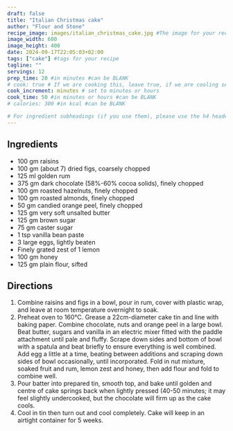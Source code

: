 ```yaml
---
draft: false
title: "Italian Christmas cake"
author: "Flour and Stone"
recipe_image: images/italian_christmas_cake.jpg #The image for your recipe
image_width: 600
image_height: 400
date: 2024-09-17T22:05:03+02:00
tags: ["cake"] #tags for your recipe
tagline: ""
servings: 12
prep_time: 20 #in minutes #can be BLANK
# cook: true # If we are cooking this, leave true, if we are cooling set to false
cook_increment: minutes # set to minutes or hours
cook_time: 50 #in minutes or hours #can be BLANK
# calories: 300 #in kcal #can be BLANK

# For ingredient subheadings (if you use them), please use the h4 header.  For print view I have those elements targeted
---
```



## Ingredients

- 100 gm raisins
- 100 gm (about 7) dried figs, coarsely chopped
- 125 ml golden rum
- 375 gm dark chocolate (58%-60% cocoa solids), finely chopped
- 100 gm roasted hazelnuts, finely chopped
- 100 gm roasted almonds, finely chopped
- 50 gm candied orange peel, finely chopped
- 125 gm very soft unsalted butter
- 125 gm brown sugar
- 75 gm caster sugar
- 1 tsp vanilla bean paste
- 3 large eggs, lightly beaten
- Finely grated zest of 1 lemon
- 100 gm honey
- 125 gm plain flour, sifted

## Directions

1. Combine raisins and figs in a bowl, pour in rum, cover with plastic wrap, and leave at room temperature overnight to soak.
2. Preheat oven to 160°C. Grease a 22cm-diameter cake tin and line with baking paper. Combine chocolate, nuts and orange peel in a large bowl. Beat butter, sugars and vanilla in an electric mixer fitted with the paddle attachment until pale and fluffy. Scrape down sides and bottom of bowl with a spatula and beat briefly to ensure everything is well combined. Add egg a little at a time, beating between additions and scraping down sides of bowl occasionally, until incorporated. Fold in nut mixture, soaked fruit and rum, lemon zest and honey, then add flour and fold to combine well.
3. Pour batter into prepared tin, smooth top, and bake until golden and centre of cake springs back when lightly pressed (40-50 minutes; it may feel slightly undercooked, but the chocolate will firm up as the cake cools.
4. Cool in tin then turn out and cool completely. Cake will keep in an airtight container for 5 weeks.